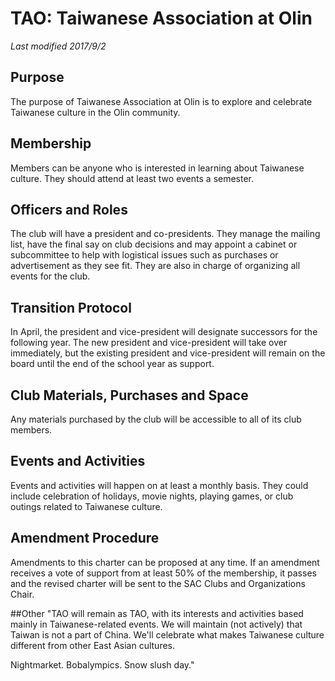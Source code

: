 # TAO: Taiwanese Association at Olin
*Last modified 2017/9/2*

## Purpose
The purpose of Taiwanese Association at Olin is to explore and celebrate Taiwanese culture in the Olin community.

## Membership
Members can be anyone who is interested in learning about Taiwanese culture. They should attend at least two events a semester.

## Officers and Roles
The club will have a president and co-presidents. They manage the mailing list, have the final say on club decisions and may appoint a cabinet or subcommittee to help with logistical issues such as purchases or advertisement as they see fit. They are also in charge of organizing all events for the club.

## Transition Protocol
In April, the president and vice-president will designate successors for the following year. The new president and vice-president will take over immediately, but the existing president and vice-president will remain on the board until the end of the school year as support.

## Club Materials, Purchases and Space
Any materials purchased by the club will be accessible to all of its club members.

## Events and Activities
Events and activities will happen on at least a monthly basis. They could include celebration of holidays, movie nights, playing games, or club outings related to Taiwanese culture.

## Amendment Procedure
Amendments to this charter can be proposed at any time. If an amendment receives a vote of support from at least 50% of the membership, it passes and the revised charter will be sent to the SAC Clubs and Organizations Chair.

##Other
"TAO will remain as TAO, with its interests and activities based mainly in Taiwanese-related events. We will maintain (not actively) that Taiwan is not a part of China. We'll celebrate what makes Taiwanese culture different from other East Asian cultures.

Nightmarket.
Bobalympics.
Snow slush day."
